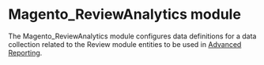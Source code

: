 # Magento_ReviewAnalytics module

The Magento_ReviewAnalytics module configures data definitions for a data collection related to the Review module entities to be used in [Advanced Reporting](https://developer.adobe.com/commerce/php/development/advanced-reporting/modules/).
